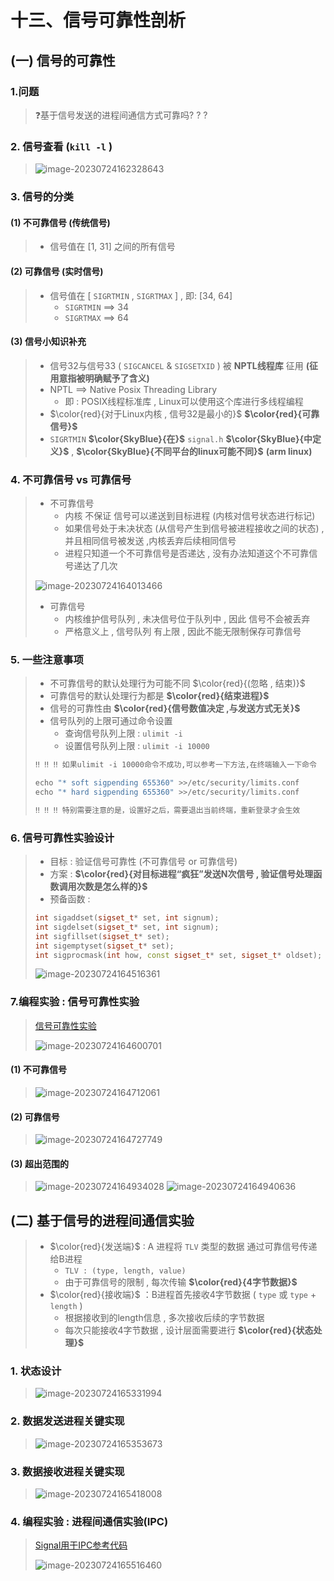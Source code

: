 # 十三、信号可靠性剖析

## (一) 信号的可靠性

### 1.问题

>❓基于信号发送的进程间通信方式可靠吗? ? ?

### 2. 信号查看 (`kill -l` )

><img src="十三、信号可靠性剖析.assets/image-20230724162328643.png" alt="image-20230724162328643" />

### 3. 信号的分类

#### (1) 不可靠信号 (传统信号)

>- 信号值在 [1, 31] 之间的所有信号

#### (2) 可靠信号 (实时信号)

>- 信号值在 [ `SIGRTMIN` , `SIGRTMAX` ] , 即: [34, 64]
>   - `SIGRTMIN` ==> 34
>   - `SIGRTMAX` ==> 64

#### (3) 信号小知识补充

>- 信号32与信号33 ( `SIGCANCEL` & `SIGSETXID` ) 被 **NPTL线程库** 征用 **(征用意指被明确赋予了含义)**
>- NPTL ==> Native Posix Threading Library
>   - 即 : POSIX线程标准库 , Linux可以使用这个库进行多线程编程
>- $\color{red}{对于Linux内核 , 信号32是最小的}$ **$\color{red}{可靠信号}$**
>- `SIGRTMIN` **$\color{SkyBlue}{在}$** `signal.h` **$\color{SkyBlue}{中定义}$** , **$\color{SkyBlue}{不同平台的linux可能不同}$** **(arm  linux)**

### 4. 不可靠信号 vs 可靠信号

>- 不可靠信号
>   - 内核 不保证 信号可以递送到目标进程 (内核对信号状态进行标记)
>   - 如果信号处于未决状态 (从信号产生到信号被进程接收之间的状态) , 并且相同信号被发送 ,内核丢弃后续相同信号
>   - 进程只知道一个不可靠信号是否递达 , 没有办法知道这个不可靠信号递达了几次
>
>
>
>
><img src="十三、信号可靠性剖析.assets/image-20230724164013466.png" alt="image-20230724164013466" />
>
>
>
>- 可靠信号
>   - 内核维护信号队列 , 未决信号位于队列中 , 因此 信号不会被丢弃
>   - 严格意义上 , 信号队列 有上限 , 因此不能无限制保存可靠信号

### 5. 一些注意事项

>- 不可靠信号的默认处理行为可能不同 $\color{red}{(忽略 , 结束)}$
>- 可靠信号的默认处理行为都是 **$\color{red}{结束进程}$**
>- 信号的可靠性由 **$\color{red}{信号数值决定 ,与发送方式无关}$**
>- 信号队列的上限可通过命令设置
>   - 查询信号队列上限 : `ulimit -i`
>   - 设置信号队列上限 : `ulimit -i 10000`
>
>```tex
>‼️ ‼️ ‼️ 如果ulimit -i 10000命令不成功,可以参考一下方法,在终端输入一下命令
>```
>
>```C++
>echo "* soft sigpending 655360" >>/etc/security/limits.conf
>echo "* hard sigpending 655360" >>/etc/security/limits.conf
>```
>
>```tex
>‼️ ‼️ ‼️ 特别需要注意的是，设置好之后，需要退出当前终端，重新登录才会生效
>```

### 6. 信号可靠性实验设计

>- 目标 : 验证信号可靠性 (不可靠信号 or 可靠信号)
>- 方案 : **$\color{red}{对目标进程“疯狂”发送N次信号 , 验证信号处理函数调用次数是怎么样的}$**
>- 预备函数 : 
>
>```c++
>int sigaddset(sigset_t* set, int signum);
>int sigdelset(sigset_t* set, int signum);
>int sigfillset(sigset_t* set);
>int sigemptyset(sigset_t* set);
>int sigprocmask(int how, const sigset_t* set, sigset_t* oldset);
>```
>
><img src="十三、信号可靠性剖析.assets/image-20230724164516361.png" alt="image-20230724164516361" />

### 7.编程实验 : 信号可靠性实验

>[信号可靠性实验](https://github.com/WONGZEONJYU/Linux_System_Program/tree/main/10.Signal/13/reliability)
>
><img src="十三、信号可靠性剖析.assets/image-20230724164600701.png" alt="image-20230724164600701" />

#### (1) 不可靠信号

><img src="十三、信号可靠性剖析.assets/image-20230724164712061.png" alt="image-20230724164712061" />

#### (2) 可靠信号

><img src="十三、信号可靠性剖析.assets/image-20230724164727749.png" alt="image-20230724164727749" />

#### (3) 超出范围的

><img src="十三、信号可靠性剖析.assets/image-20230724164934028.png" alt="image-20230724164934028" />
>
><img src="十三、信号可靠性剖析.assets/image-20230724164940636.png" alt="image-20230724164940636" />

## (二) 基于信号的进程间通信实验

>- $\color{red}{发送端}$ : A 进程将 `TLV` 类型的数据 通过可靠信号传递给B进程
>   - `TLV : (type, length, value)`
>   - 由于可靠信号的限制 , 每次传输 **$\color{red}{4字节数据}$**
>- $\color{red}{接收端}$ ：B进程首先接收4字节数据 ( `type` 或 `type` + `length` )
>   - 根据接收到的length信息 , 多次接收后续的字节数据
>   - 每次只能接收4字节数据 , 设计层面需要进行 **$\color{red}{状态处理}$**

### 1. 状态设计

><img src="十三、信号可靠性剖析.assets/image-20230724165331994.png" alt="image-20230724165331994" />

### 2. 数据发送进程关键实现

><img src="十三、信号可靠性剖析.assets/image-20230724165353673.png" alt="image-20230724165353673" />

### 3. 数据接收进程关键实现

><img src="十三、信号可靠性剖析.assets/image-20230724165418008.png" alt="image-20230724165418008" />

### 4. 编程实验 : 进程间通信实验(IPC)

>[Signal用于IPC参考代码](https://github.com/WONGZEONJYU/Linux_System_Program/tree/main/10.Signal/13/ipc)
>
><img src="十三、信号可靠性剖析.assets/image-20230724165516460.png" alt="image-20230724165516460" />

